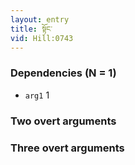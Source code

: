 ```yaml
---
layout: entry
title: སྟོང་
vid: Hill:0743
---
```

### Dependencies (N = 1)
* `arg1` 1


### Two overt arguments


### Three overt arguments
